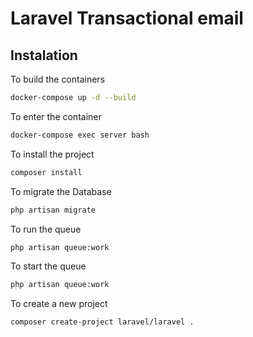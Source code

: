 # Laravel Transactional email

## Instalation
To build the containers
```bash
docker-compose up -d --build
```

To enter the container
```bash
docker-compose exec server bash
```

To install the project
```bash
composer install
```

To migrate the Database 
```bash
php artisan migrate
```

To run the queue
```bash
php artisan queue:work
```

To start the queue
```bash
php artisan queue:work
```

To create a new project
```bash
composer create-project laravel/laravel .
```